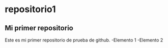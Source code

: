 # repositorio1
## Mi primer repositorio 
Este es mi primer repositorio de prueba de github.
-Elemento 1
-Elemento 2
